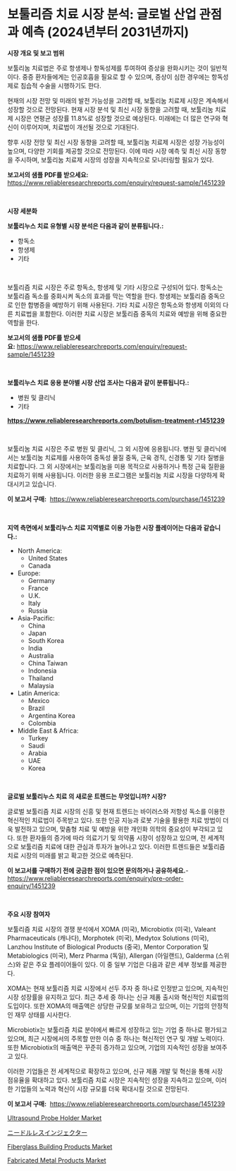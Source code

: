 <p><h1>보툴리즘 치료 시장 분석: 글로벌 산업 관점과 예측 (2024년부터 2031년까지)</h1></p><p><strong>시장 개요 및 보고 범위</strong></p>
<p><p>보툴리눔 치료법은 주로 항생제나 항독성제를 투여하여 증상을 완화시키는 것이 일반적이다. 중증 환자들에게는 인공호흡을 필요로 할 수 있으며, 증상이 심한 경우에는 항독성제로 침습적 수술을 시행하기도 한다.</p><p>현재의 시장 전망 및 미래의 발전 가능성을 고려할 때, 보툴리눔 치료제 시장은 계속해서 성장할 것으로 전망된다. 현재 시장 분석 및 최신 시장 동향을 고려할 때, 보툴리눔 치료제 시장은 연평균 성장률 11.8%로 성장할 것으로 예상된다. 미래에는 더 많은 연구와 혁신이 이루어지며, 치료법이 개선될 것으로 기대된다.</p><p>향후 시장 전망 및 최신 시장 동향을 고려할 때, 보툴리눔 치료제 시장은 성장 가능성이 높으며, 다양한 기회를 제공할 것으로 전망된다. 이에 따라 시장 예측 및 최신 시장 동향을 주시하며, 보툴리눔 치료제 시장의 성장을 지속적으로 모니터링할 필요가 있다.</p></p>
<p><strong>보고서의 샘플 PDF를 받으세요:</strong> <a href="https://www.reliableresearchreports.com/enquiry/request-sample/1451239">https://www.reliableresearchreports.com/enquiry/request-sample/1451239</a></p>
<p>&nbsp;</p>
<p><strong>시장 세분화</strong></p>
<p><strong>보툴리누스 치료 유형별 시장 분석은 다음과 같이 분류됩니다.:</strong></p>
<p><ul><li>항독소</li><li>항생제</li><li>기타</li></ul></p>
<p>&nbsp;</p>
<p><p>보툴리즘 치료 시장은 주로 항독소, 항생제 및 기타 시장으로 구성되어 있다. 항독소는 보툴리즘 독소를 중화시켜 독소의 효과를 막는 역할을 한다. 항생제는 보툴리즘 중독으로 인한 합병증을 예방하기 위해 사용된다. 기타 치료 시장은 항독소와 항생제 이외의 다른 치료법을 포함한다. 이러한 치료 시장은 보툴리즘 중독의 치료와 예방을 위해 중요한 역할을 한다.</p></p>
<p><strong>보고서의 샘플 PDF를 받으세요:</strong>&nbsp;<a href="https://www.reliableresearchreports.com/enquiry/request-sample/1451239">https://www.reliableresearchreports.com/enquiry/request-sample/1451239</a></p>
<p>&nbsp;</p>
<p><strong> 보툴리누스 치료 응용 분야별 시장 산업 조사는 다음과 같이 분류됩니다.:</strong></p>
<p><ul><li>병원 및 클리닉</li><li>기타</li></ul></p>
<p><strong><a href="https://www.reliableresearchreports.com/botulism-treatment-r1451239">https://www.reliableresearchreports.com/botulism-treatment-r1451239</a></strong></p>
<p>&nbsp;</p>
<p><p>보툴리눔 치료 시장은 주로 병원 및 클리닉, 그 외 시장에 응용됩니다. 병원 및 클리닉에서는 보툴리눔 치료제를 사용하여 중독성 물질 중독, 근육 경직, 신경통 및 기타 질병을 치료합니다. 그 외 시장에서는 보툴리눔을 미용 목적으로 사용하거나 특정 근육 질환을 치료하기 위해 사용됩니다. 이러한 응용 프로그램은 보툴리눔 치료 시장을 다양하게 확대시키고 있습니다.</p></p>
<p><strong>이 보고서 구매:</strong>&nbsp; <a href="https://www.reliableresearchreports.com/purchase/1451239">https://www.reliableresearchreports.com/purchase/1451239</a></p>
<p>&nbsp;</p>
<p><strong>지역 측면에서 보툴리누스 치료 지역별로 이용 가능한 시장 플레이어는 다음과 같습니다.:</strong></p>
<p><ul>
    <li>
        North America:
        <ul>
            <li>United States</li>
            <li>Canada</li>
        </ul>
    </li>
    <li>
        Europe:
        <ul>
            <li>Germany</li>
            <li>France</li>
            <li>U.K.</li>
            <li>Italy</li>
            <li>Russia</li>
        </ul>
    </li>
    <li>
        Asia-Pacific:
        <ul>
            <li>China</li>
            <li>Japan</li>
            <li>South Korea</li>
            <li>India</li>
            <li>Australia</li>
            <li>China Taiwan</li>
            <li>Indonesia</li>
            <li>Thailand</li>
            <li>Malaysia</li>
        </ul>
    </li>
    <li>
        Latin America:
        <ul>
            <li>Mexico</li>
            <li>Brazil</li>
            <li>Argentina Korea</li>
            <li>Colombia</li>
        </ul>
    </li>
    <li>
        Middle East & Africa:
        <ul>
            <li>Turkey</li>
            <li>Saudi</li>
            <li>Arabia</li>
            <li>UAE</li>
            <li>Korea</li>
        </ul>
    </li>
    </ul></p>
<p>&nbsp;</p>
<p><strong>글로벌 보툴리누스 치료 의 새로운 트렌드는 무엇입니까? 시장?</strong></p>
<p><p>글로벌 보툴리즘 치료 시장의 신흥 및 현재 트렌드는 바이러스와 저항성 독소를 이용한 혁신적인 치료법이 주목받고 있다. 또한 인공 지능과 로봇 기술을 활용한 치료 방법이 더욱 발전하고 있으며, 맞춤형 치료 및 예방을 위한 개인화 의학의 중요성이 부각되고 있다. 또한 환자들의 증가에 따라 의료기기 및 의약품 시장이 성장하고 있으며, 전 세계적으로 보툴리즘 치료에 대한 관심과 투자가 늘어나고 있다. 이러한 트렌드들은 보툴리즘 치료 시장의 미래를 밝고 확고한 것으로 예측된다.</p></p>
<p><strong>이 보고서를 구매하기 전에 궁금한 점이 있으면 문의하거나 공유하세요.</strong>- <a href="https://www.reliableresearchreports.com/enquiry/pre-order-enquiry/1451239">https://www.reliableresearchreports.com/enquiry/pre-order-enquiry/1451239</a></p>
<p>&nbsp;</p>
<p><strong>주요 시장 참여자</strong></p>
<p><p>보툴리즘 치료 시장의 경쟁 분석에서 XOMA (미국), Microbiotix (미국), Valeant Pharmaceuticals (캐나다), Morphotek (미국), Medytox Solutions (미국), Lanzhou Institute of Biological Products (중국), Mentor Corporation 및 Metabiologics (미국), Merz Pharma (독일), Allergan (아일랜드), Galderma (스위스)와 같은 주요 플레이어들이 있다. 이 중 일부 기업은 다음과 같은 세부 정보를 제공한다.</p><p>XOMA는 현재 보툴리즘 치료 시장에서 선두 주자 중 하나로 인정받고 있으며, 지속적인 시장 성장률을 유지하고 있다. 최근 추세 중 하나는 신규 제품 출시와 혁신적인 치료법의 도입이다. 또한 XOMA의 매출액은 상당한 규모를 보유하고 있으며, 이는 기업의 안정적인 재무 상태를 시사한다.</p><p>Microbiotix는 보툴리즘 치료 분야에서 빠르게 성장하고 있는 기업 중 하나로 평가되고 있으며, 최근 시장에서의 주목할 만한 이슈 중 하나는 혁신적인 연구 및 개발 노력이다. 또한 Microbiotix의 매출액은 꾸준히 증가하고 있으며, 기업의 지속적인 성장을 보여주고 있다.</p><p>이러한 기업들은 전 세계적으로 확장하고 있으며, 신규 제품 개발 및 혁신을 통해 시장 점유율을 확대하고 있다. 보툴리즘 치료 시장은 지속적인 성장을 지속하고 있으며, 이러한 기업들의 노력과 혁신이 시장 규모를 더욱 확대시킬 것으로 전망된다.</p></p>
<p><strong>이 보고서 구매:</strong>&nbsp;&nbsp;<a href="https://www.reliableresearchreports.com/purchase/1451239">https://www.reliableresearchreports.com/purchase/1451239</a></p>
<p><p><a href="https://github.com/ChiragRP21/Market-Research-Report-List-4/blob/main/ultrasound-probe-holder-market.md">Ultrasound Probe Holder Market</a></p><p><a href="https://github.com/xemfu2379520/Market-Research-Report-List-1/blob/main/333588333296.md">ニードルレスインジェクター</a></p><p><a href="https://www.linkedin.com/pulse/fiberglass-building-products-market-offer-valuable-insights-size-xtc1f?trackingId=zCJMVaDJxC59YTVKfAAMiQ%3D%3D">Fiberglass Building Products Market</a></p><p><a href="https://www.linkedin.com/pulse/fabricated-metal-products-market-size-growth-outlook-from-2024-tjlcf?trackingId=RuPgijSIXn9l9%2BQJ075Cjw%3D%3D">Fabricated Metal Products Market</a></p></p>